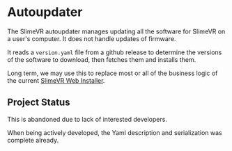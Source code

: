 # Autoupdater

The SlimeVR autoupdater manages updating all the software for SlimeVR on a user's
computer. It does not handle updates of firmware.

It reads a `version.yaml` file from a github release to determine the versions of the
software to download, then fetches them and installs them.

Long term, we may use this to replace most or all of the business logic of the current
[SlimeVR Web Installer](https://github.com/SlimeVR/SlimeVR-Installer).

## Project Status
This is abandoned due to lack of interested developers.

When being actively developed, the Yaml description and serialization was complete
already.
